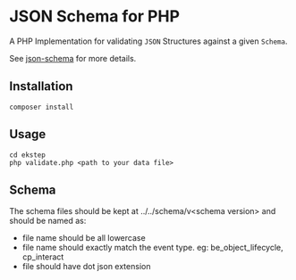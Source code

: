 # JSON Schema for PHP

A PHP Implementation for validating `JSON` Structures against a given `Schema`.

See [json-schema](http://json-schema.org/) for more details.

## Installation

```
composer install
```

## Usage

```
cd ekstep
php validate.php <path to your data file>
```

## Schema
The schema files should be kept at ../../schema/v&lt;schema version&gt; and should be named as:
* file name should be all lowercase
* file name should exactly match the event type. eg: be_object_lifecycle, cp_interact
* file should have dot json extension
